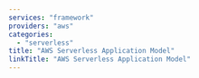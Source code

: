 ```yaml
---
services: "framework"
providers: "aws"
categories:
  - "serverless"
title: "AWS Serverless Application Model" 
linkTitle: "AWS Serverless Application Model"
---
```

